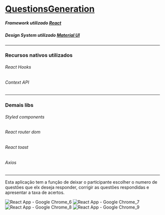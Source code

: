 # <a href="https://energetic-use.surge.sh//">QuestionsGeneration</a>

<h5>Framework utilizado <a href="https://pt-br.reactjs.org/">React</a></h5>

<h5>Design System utilizado <a href="https://mui.com/pt/">Material UI</a></h5>
<hr/>
<h3>Recursos nativos utilizados</h3>
<h6>React Hooks</h6>
<h6>Context API</h6>
<hr/>
<h3>Demais libs</h3>
<h6>Styled components</h6>
<h6>React router dom</h6>
<h6>React toast</h6>
<h6>Axios</h6>
<hr/>

<p>Esta aplicação tem a função de deixar o participante escolher o numero de questões que elx deseja responder, corrigir as questões respondidas e apresentar a taxa de acertos.</p>

![React App - Google Chrome_6](https://user-images.githubusercontent.com/81257067/146931322-c06850a3-d6d1-4d07-9333-47b486106802.jpg)
![React App - Google Chrome_7](https://user-images.githubusercontent.com/81257067/146931382-5195f5f4-76a6-441b-9a10-cebf8121b355.jpg)
![React App - Google Chrome_8](https://user-images.githubusercontent.com/81257067/146931471-370e5f9c-889b-428f-b590-765de93ec37c.jpg)
![React App - Google Chrome_9](https://user-images.githubusercontent.com/81257067/146931500-2f21b7c6-796a-46ae-b22a-8257fbd685d8.jpg)
